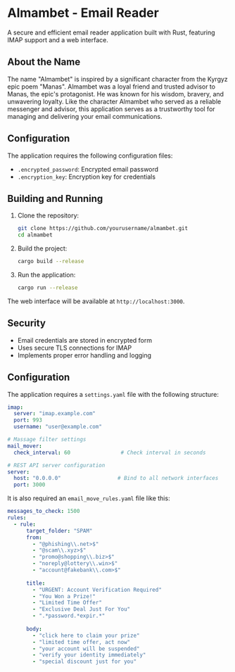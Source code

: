# Almambet - Email Reader

A secure and efficient email reader application built with Rust, featuring IMAP support and a web interface.


## About the Name

The name "Almambet" is inspired by a significant character from the Kyrgyz epic poem "Manas". Almambet was a loyal friend and trusted advisor to Manas, the epic's protagonist. He was known for his wisdom, bravery, and unwavering loyalty. Like the character Almambet who served as a reliable messenger and advisor, this application serves as a trustworthy tool for managing and delivering your email communications.

## Configuration

The application requires the following configuration files:

- `.encrypted_password`: Encrypted email password
- `.encryption_key`: Encryption key for credentials

## Building and Running

1. Clone the repository:
   ```bash
   git clone https://github.com/yourusername/almambet.git
   cd almambet
   ```

2. Build the project:
   ```bash
   cargo build --release
   ```

3. Run the application:
   ```bash
   cargo run --release
   ```

The web interface will be available at `http://localhost:3000`.

## Security

- Email credentials are stored in encrypted form
- Uses secure TLS connections for IMAP
- Implements proper error handling and logging

## Configuration

The application requires a `settings.yaml` file with the following structure:

```yaml
imap:
  server: "imap.example.com"
  port: 993
  username: "user@example.com"

# Massage filter settings
mail_mover:
  check_interval: 60                # Check interval in seconds

# REST API server configuration
server:
  host: "0.0.0.0"                  # Bind to all network interfaces
  port: 3000
```
It is also required an `email_move_rules.yaml` file like this:

```yaml
messages_to_check: 1500
rules:
  - rule:
      target_folder: "SPAM"
      from:
        - "@phishing\\.net>$"
        - "@scam\\.xyz>$"
        - "promo@shopping\\.biz>$"
        - "noreply@lottery\\.win>$"
        - "account@fakebank\\.com>$"
      
      title:
        - "URGENT: Account Verification Required"
        - "You Won a Prize!"
        - "Limited Time Offer"
        - "Exclusive Deal Just For You"
        - ".*password.*expir.*"
      
      body:
        - "click here to claim your prize"
        - "limited time offer, act now"
        - "your account will be suspended"
        - "verify your identity immediately"
        - "special discount just for you"
```